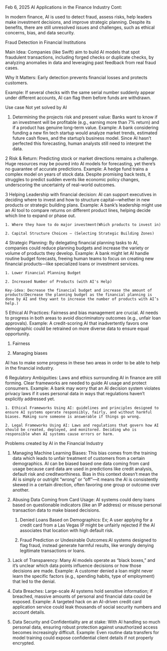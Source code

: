 Feb 6, 2025 AI Applications in the Finance Industry Cont:

In modern finance, AI is used to detect fraud, assess risks, help leaders make investment decisions, and improve strategic planning. Despite its benefits, there are still unresolved issues and challenges, such as ethical concerns, bias, and data security.


Fraud Detection in Financial Institutions

Main Idea: Companies (like Swift) aim to build AI models that spot fraudulent transactions, including forged checks or duplicate checks, by analyzing anomalies in data and leveraging past feedback from real fraud cases.

Why It Matters: Early detection prevents financial losses and protects customers.

Example: If several checks with the same serial number suddenly appear under different accounts, AI can flag them before funds are withdrawn.

Use case Not yet solved by AI

1) Determining the projects risk and present value: Banks want to know if an investment will be profitable (e.g., earning more than 7% return) and if a product has genuine long-term value. Example: A bank considering funding a new fin tech startup would analyze market trends, estimated future cash flows, and the startup’s business model. Since AI hasn’t perfected this forecasting, human analysts still need to interpret the data.

2 Risk & Return: Predicting stock or market directions remains a challenge. Huge resources may be poured into AI models for forecasting, yet there’s no guarantee of accurate predictions.
Example: A hedge fund trains a complex model on years of stock data. Despite promising back tests, it struggles to predict sudden events like economic policy changes, underscoring the uncertainty of real-world outcomes.


3 Helping Leadership with financial decision: AI can support executives in deciding where to invest and how to structure capital—whether in new products or strategic building plans. Example: A bank’s leadership might use an AI tool to compare returns on different product lines, helping decide which line to expand or phase out.

	1. Where they have to do major investment(Which products to invest in)

	2. Capital Structure Choices – (Selecting Strategic Building Zones) 

4 Strategic Planning: By delegating financial planning tasks to AI, companies could reduce planning budgets and increase the variety or volume of products they develop. Example: A bank might let AI handle routine budget forecasts, freeing human teams to focus on creating new financial products—like specialized loans or investment services.

 	1. Lower Financial Planning Budget 

	2. Increased Number of Products (with AI's Help) 
	
	Key-idea: Decrease the financial budget and increase the amount of products(Decrease the planning budget as the financial planning is done by AI and they want to increase the number of products with AI’s help.)

5 Ethical AI Practices: Fairness and bias management are crucial. AI needs to progress in both areas to avoid discriminatory outcomes (e.g., unfair loan approvals).
Example: A credit-scoring AI that inadvertently favors one demographic could be retrained on more diverse data to ensure equal opportunity.

1) Fairness
 
2) Managing biases

AI has to make some progress in these two areas in order to be able to help in the financial industry.




6 Regulatory Ambiguities: Laws and ethics surrounding AI in finance are still forming. Clear frameworks are needed to guide AI usage and protect consumers.
Example: A bank may worry that an AI decision system violates privacy laws if it uses personal data in ways that regulations haven’t explicitly addressed yet.

	1. Ethical Frameworks Using AI: guidelines and principles designed to ensure AI systems operate responsibly, fairly, and without harmful biases. Making sure someone is answerable if things go wrong.

	2. Legal Frameworks Using AI: Laws and regulations that govern how AI should be created, deployed, and monitored. Deciding who is responsible when AI systems cause errors or harm.



Problems created by AI in the Financial Industry

1. Managing Machine Learning Biases: This bias comes from the training data which leads to unfair treatment of customers from a certain demographics. AI can be biased based one data coming from card usage because card data are used in predictions like credit analysis, default risk and creditworthiness.
	Bias in this context doesn’t mean the AI is simply or outright “wrong” or “off”—it means the AI is consistently skewed in a certain direction, often favoring one group or outcome over another. 

2. Abusing Data Coming from Card Usage: AI systems could deny loans based on questionable indicators (like an IP address) or misuse personal transaction data to make biased decisions.

	1. Denied Loans Based on Demographics: Ex; A user applying for a credit card from a Las Vegas IP might be unfairly rejected if the AI associates that location with high default risk.

	2. Fraud Prediction or Undesirable Outcomes:AI systems designed to flag fraud, instead generate harmful results, like wrongly denying legitimate transactions or loans.


3. Lack of Transparency: Many AI models operate as “black boxes,” and it’s unclear which data points influence decisions or how those decisions are made. Example: A customer denied a loan might never learn the specific factors (e.g., spending habits, type of employment) that led to the denial.

4. Data Breaches: Large-scale AI systems hold sensitive information; if breached, massive amounts of personal and financial data could be exposed.
Example: A targeted hack on an AI-driven credit card application service could leak thousands of social security numbers and account details. 

5. Data Security and Confidentiality are at stake: With AI handling so much personal data, ensuring robust protection against unauthorized access becomes increasingly difficult.
Example: Even routine data transfers for model training could expose confidential client details if not properly encrypted.
  



